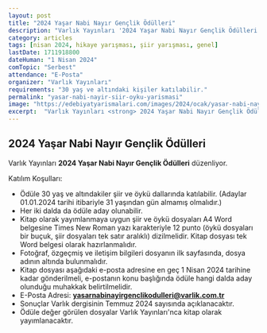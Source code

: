 ```yaml
---
layout: post
title: "2024 Yaşar Nabi Nayır Gençlik Ödülleri"
description: "Varlık Yayınları '2024 Yaşar Nabi Nayır Gençlik Ödülleri' düzenliyor."
category: articles
tags: [nisan 2024, hikaye yarışması, şiir yarışması, genel]
lastDate: 1711918800
dateHuman: "1 Nisan 2024"
comTopic: "Serbest"
attendance: "E-Posta"
organizer: "Varlık Yayınları"
requirements: "30 yaş ve altındaki kişiler katılabilir."
permalink: "yasar-nabi-nayir-siir-oyku-yarismasi"
image: "https://edebiyatyarismalari.com/images/2024/ocak/yasar-nabi-nayir-siir-oyku-yarismasi.jpg"
excerpt:  "Varlık Yayınları <strong> 2024 Yaşar Nabi Nayır Gençlik Ödülleri </strong> düzenliyor."
---
```


## 2024 Yaşar Nabi Nayır Gençlik Ödülleri
Varlık Yayınları **2024 Yaşar Nabi Nayır Gençlik Ödülleri** düzenliyor.  

Katılım Koşulları:
- Ödüle 30 yaş ve altındakiler şiir ve öykü dallarında katılabilir. (Adaylar 01.01.2024 tarihi itibariyle 31 yaşından gün almamış olmalıdır.)
- Her iki dalda da ödüle aday olunabilir.
- Kitap olarak yayımlanmaya uygun şiir ve öykü dosyaları A4 Word belgesine Times New Roman yazı karakteriyle 12 punto (öykü dosyaları bir buçuk, şiir dosyaları tek satır aralıklı) dizilmelidir. Kitap dosyası tek Word belgesi olarak hazırlanmalıdır.
- Fotoğraf, özgeçmiş ve iletişim bilgileri dosyanın ilk sayfasında, dosya adının altında bulunmalıdır.
- Kitap dosyası aşağıdaki e-posta adresine en geç 1 Nisan 2024 tarihine kadar gönderilmeli, e-postanın konu başlığında ödüle hangi dalda aday olunduğu muhakkak belirtilmelidir.
- E-Posta Adresi: **yasarnabinayirgenclikodulleri@varlik.com.tr**
- Sonuçlar Varlık dergisinin Temmuz 2024 sayısında açıklanacaktır.
- Ödüle değer görülen dosyalar Varlık Yayınları'nca kitap olarak yayımlanacaktır.